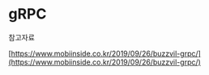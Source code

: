 # gRPC





참고자료

[https://www.mobiinside.co.kr/2019/09/26/buzzvil-grpc/](https://www.mobiinside.co.kr/2019/09/26/buzzvil-grpc/)

